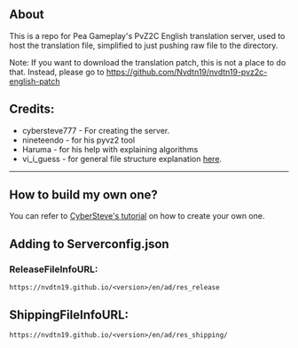 ## About
This is a repo for Pea Gameplay's PvZ2C English translation server, used to host the translation file, simplified to just pushing raw file to the directory.

Note: If you want to download the translation patch, this is not a place to do that. Instead, please go to https://github.com/Nvdtn19/nvdtn19-pvz2c-english-patch

## Credits:
 - cybersteve777 - For creating the server.
 - nineteendo - for his pyvz2 tool
 - Haruma - for his help with explaining algorithms 
 - vi_i_guess - for general file structure explanation [here](https://github.com/viiguess/Lawnstrings-Server).


---
## How to build my own one?
You can refer to [CyberSteve's tutorial](https://github.com/CyberSteve777/cybersteve777.github.io) on how to create your own one.

## Adding to Serverconfig.json
### ReleaseFileInfoURL:  
`https://nvdtn19.github.io/<version>/en/ad/res_release`
## ShippingFileInfoURL:
`https://nvdtn19.github.io/<version>/en/ad/res_shipping/`

